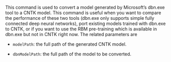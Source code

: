 This command is used to convert a model generated by Microsoft’s dbn.exe tool to a CNTK model. This command is useful when you want to compare the performance of these two tools (dbn.exe only supports simple fully connected deep neural networks), port existing models trained with dbn.exe to CNTK, or if you want to use the RBM pre-training which is available in dbn.exe but not in CNTK right now. The related parameters are
* `modelPath`: the full path of the generated CNTK model.

* `dbnModelPath`: the full path of the model to be converted.